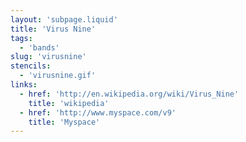 ```yaml
---
layout: 'subpage.liquid'
title: 'Virus Nine'
tags:
  - 'bands'
slug: 'virusnine'
stencils:
  - 'virusnine.gif'
links:
  - href: 'http://en.wikipedia.org/wiki/Virus_Nine'
    title: 'wikipedia'
  - href: 'http://www.myspace.com/v9'
    title: 'Myspace'
---
```

